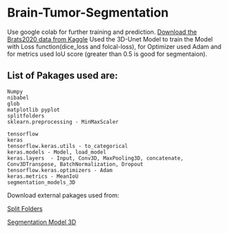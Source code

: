 # Brain-Tumor-Segmentation

Use google colab for further training and prediction.
[Download the Brats2020 data from Kaggle](https://www.kaggle.com/awsaf49/brats20-dataset-training-validation)
Used the 3D-Unet Model to train the Model with Loss function(dice_loss and folcal-loss), for Optimizer used Adam and for metrics used IoU score (greater than 0.5 is good for segmentaion).

## List of Pakages used are:
```
Numpy
nibabel
glob
matplotlib pyplot
splitfolders
sklearn.preprocessing - MinMaxScaler

tensorflow
keras
tensorflow.keras.utils - to_categorical
keras.models - Model, load_model
keras.layers  - Input, Conv3D, MaxPooling3D, concatenate, Conv3DTranspose, BatchNormalization, Dropout
tensorflow.keras.optimizers - Adam
keras.metrics - MeanIoU
segmentation_models_3D
```

Download external pakages used from:

[Split Folders](https://pypi.org/project/split-folders)

[Segmentation Model 3D](https://pypi.org/project/segmentation-models-3D)
